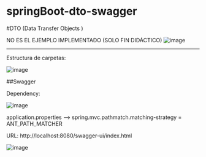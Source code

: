 # springBoot-dto-swagger

#DTO  (Data Transfer Objects )

NO ES EL EJEMPLO IMPLEMENTADO (SOLO FIN DIDÁCTICO)
![image](https://user-images.githubusercontent.com/52107919/197177724-7c9f4cdd-ff21-4be9-84c2-3cff4891ec08.png)

--------------------------------------------------------------------------------------------------------------------

Estructura de carpetas:

![image](https://user-images.githubusercontent.com/52107919/197177967-b28c16bf-362f-46ef-bcd8-6a0366937ba1.png)

##Swagger

Dependency:

![image](https://user-images.githubusercontent.com/52107919/197178163-33a18324-71d8-4394-a6ff-b1164c0e529e.png)

application.properties --> spring.mvc.pathmatch.matching-strategy = ANT_PATH_MATCHER

URL: http://localhost:8080/swagger-ui/index.html

![image](https://user-images.githubusercontent.com/52107919/197177471-00aa8e41-4a84-47f1-8d16-c259a4fbeb0a.png)
